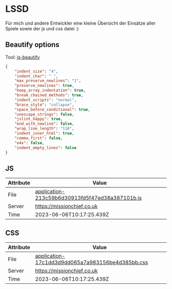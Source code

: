 # LSSD
Für mich und andere Entwickler eine kleine Übersicht der Einsätze aller Spiele sowie der js und css datei :)

<!-- automated -->
## Beautify options
Tool: [js-beautify](https://github.com/beautify-web/js-beautify)
```json
{
    "indent_size": "4",
    "indent_char": " ",
    "max_preserve_newlines": "1",
    "preserve_newlines": true,
    "keep_array_indentation": true,
    "break_chained_methods": true,
    "indent_scripts": "normal",
    "brace_style": "collapse",
    "space_before_conditional": true,
    "unescape_strings": false,
    "jslint_happy": true,
    "end_with_newline": false,
    "wrap_line_length": "110",
    "indent_inner_html": true,
    "comma_first": false,
    "e4x": false,
    "indent_empty_lines": false
}
```

## JS
| Attribute | Value |
| --------- | ----- |
| File      | [application-213c59b6d30913fd5f47ed38a387101b.js](https://missionchief.co.uk/assets/application-213c59b6d30913fd5f47ed38a387101b.js) |
| Server    | https://missionchief.co.uk |
| Time      | 2023-06-06T10:17:25.439Z |

## CSS
| Attribute | Value |
| --------- | ----- |
| File      | [application-17c1dd3d9dd065a7a983156be4d385bb.css](https://missionchief.co.uk/assets/application-17c1dd3d9dd065a7a983156be4d385bb.css) |
| Server    | https://missionchief.co.uk |
| Time      | 2023-06-06T10:17:25.439Z |
<!-- /automated -->
